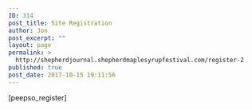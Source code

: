 ```yaml
---
ID: 314
post_title: Site Registration
author: Jon
post_excerpt: ""
layout: page
permalink: >
  http://shepherdjournal.shepherdmaplesyrupfestival.com/register-2
published: true
post_date: 2017-10-15 19:11:56
---
```

[peepso_register]
